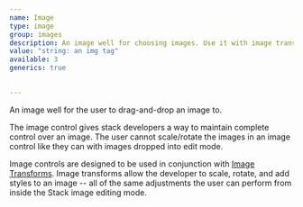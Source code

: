 ```yaml
---
name: Image
type: image
group: images
description: An image well for choosing images. Use it with image transforms.
value: "string: an img tag"
available: 3
generics: true
    

---
```


An image well for the user to drag-and-drop an image to. 

The image control gives stack developers a way to maintain complete control over an image. The user cannot scale/rotate the images in an image control like they can with images dropped into edit mode. 

Image controls are designed to be used in conjunction with [Image Transforms](../imageTransform/). Image transforms allow the developer to scale, rotate, and add styles to an image -- all of the same adjustments the user can perform from inside the Stack image editing mode.
